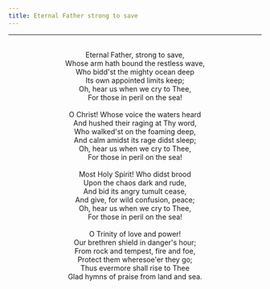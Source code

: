 ```yaml
---
title: Eternal Father strong to save
---
```


---
<center>
<br/>
Eternal Father, strong to save,<br/>
Whose arm hath bound the restless wave, <br/>
Who bidd'st the mighty ocean deep<br/>
Its own appointed limits keep;<br/>
Oh, hear us when we cry to Thee,<br/>
For those in peril on the sea! <br/>
<br/>
O Christ! Whose voice the waters heard<br/>
And hushed their raging at Thy word,<br/>
Who walked'st on the foaming deep,<br/>
And calm amidst its rage didst sleep;<br/>
Oh, hear us when we cry to Thee,<br/>
For those in peril on the sea!<br/>
<br/>
Most Holy Spirit! Who didst brood<br/>
Upon the chaos dark and rude,<br/>
And bid its angry tumult cease,<br/>
And give, for wild confusion, peace;<br/>
Oh, hear us when we cry to Thee,<br/>
For those in peril on the sea! <br/>
<br/>
O Trinity of love and power!<br/>
Our brethren shield in danger's hour; <br/>
From rock and tempest, fire and foe, <br/>
Protect them wheresoe'er they go;<br/>
Thus evermore shall rise to Thee<br/>
Glad hymns of praise from land and sea.<br/>

</center>